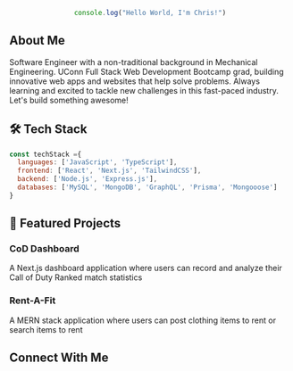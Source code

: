 <div align="center">

  ```javascript
  console.log("Hello World, I'm Chris!")
  ```


</div>

## About Me
Software Engineer with a non-traditional background in Mechanical Engineering. UConn Full Stack Web Development Bootcamp grad, building innovative web apps and websites that help solve problems. Always learning and excited to tackle new challenges in this fast-paced industry. Let's build something awesome! 

<!-- Skills Section -->
## 🛠️ Tech Stack
```javascript
const techStack ={
  languages: ['JavaScript', 'TypeScript'],
  frontend: ['React', 'Next.js', 'TailwindCSS'],
  backend: ['Node.js', 'Express.js'],
  databases: ['MySQL', 'MongoDB', 'GraphQL', 'Prisma', 'Mongooose']
}
```

<!-- Projects Section -->
## 🚀 Featured Projects

### CoD Dashboard

A Next.js dashboard application where users can record and analyze their Call of Duty Ranked match statistics

### Rent-A-Fit

A MERN stack application where users can post clothing items to rent or search items to rent

## Connect With Me

<!--
<!--
**chris-15/chris-15** is a ✨ _special_ ✨ repository because its `README.md` (this file) appears on your GitHub profile.

Here are some ideas to get you started:

- 🔭 I’m currently working on ...
- 🌱 I’m currently learning ...
- 👯 I’m looking to collaborate on ...
- 🤔 I’m looking for help with ...
- 💬 Ask me about ...
- 📫 How to reach me: ...
- 😄 Pronouns: ...
- ⚡ Fun fact: ...
-->
